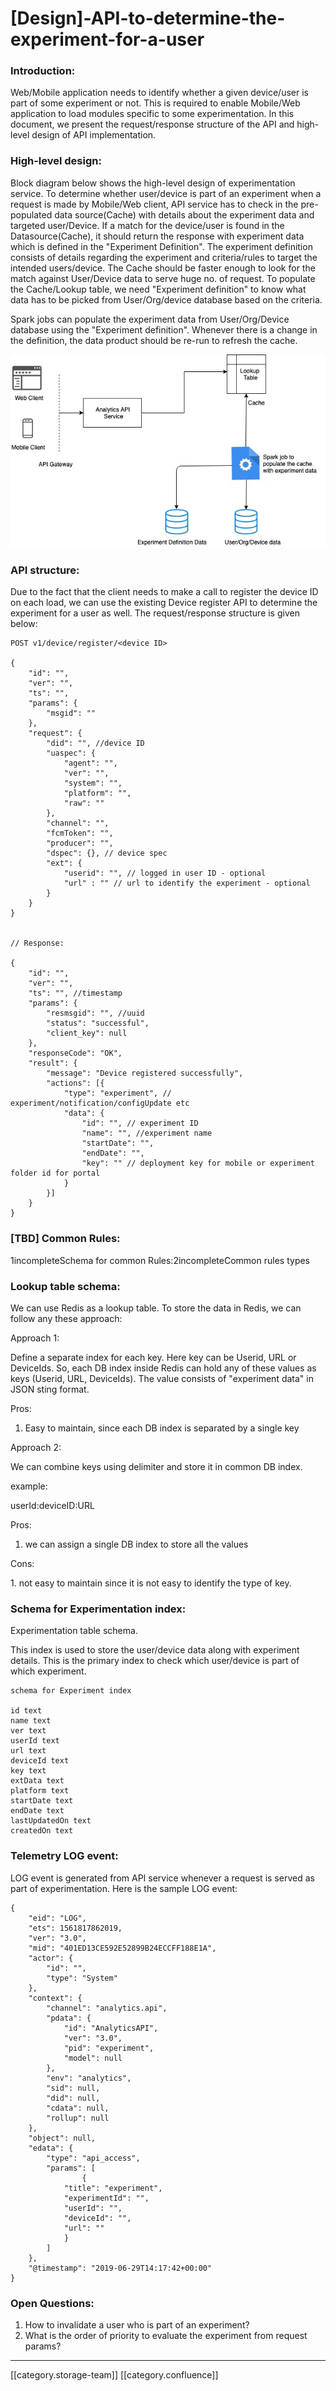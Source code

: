 # \[Design]-API-to-determine-the-experiment-for-a-user

### Introduction:

Web/Mobile application needs to identify whether a given device/user is part of some experiment or not. This is required to enable Mobile/Web application to load modules specific to some experimentation. In this document, we present the request/response structure of the API and high-level design of API implementation.

### High-level design:&#x20;

Block diagram below shows the high-level design of experimentation service. To determine whether user/device is part of an experiment when a request is made by Mobile/Web client, API service has to check in the pre-populated data source(Cache) with details about the experiment data and targeted user/Device. If a match for the device/user is found in the Datasource(Cache), it should return the response with experiment data which is defined in the "Experiment Definition". The experiment definition consists of details regarding the experiment and criteria/rules to target the intended users/device.  The Cache should be faster enough to look for the match against User/Device data to serve huge no. of request. To populate the Cache/Lookup table, we need "Experiment definition" to know what data has to be picked from User/Org/device database based on the criteria.&#x20;

Spark jobs can populate the experiment data from User/Org/Device database using the "Experiment definition". Whenever there is a change in the definition, the data product should be re-run to refresh the cache.

![](<../../../../PRD/prd-ed-td-req-9du/images/storage/Untitled Diagram.jpg>)

### API structure:

Due to the fact that the client needs to make a call to register the device ID on each load, we can use the existing Device register API to determine the experiment for a user as well. The request/response structure is given below:

```
POST v1/device/register/<device ID>

{
	"id": "",
    "ver": "",
    "ts": "",
    "params": {
        "msgid": ""
    },
    "request": {
        "did": "", //device ID
        "uaspec": {
            "agent": "",
            "ver": "",
            "system": "",
            "platform": "",
            "raw": ""
        },
        "channel": "",
        "fcmToken": "",
        "producer": "",
        "dspec": {}, // device spec
		"ext": { 
			"userid": "", // logged in user ID - optional
			"url" : "" // url to identify the experiment - optional
		}
    }
}


// Response:

{
    "id": "",
    "ver": "",
    "ts": "", //timestamp
    "params": {
        "resmsgid": "", //uuid
        "status": "successful",
        "client_key": null
    },
    "responseCode": "OK",
    "result": {
		"message": "Device registered successfully",
		"actions": [{
			"type": "experiment", // experiment/notification/configUpdate etc 
			"data": {
				"id": "", // experiment ID
				"name": "", //experiment name
				"startDate": "",
				"endDate": "",
				"key": "" // deployment key for mobile or experiment folder id for portal
			}
		}]  
    }
}
```

### \[TBD] Common Rules:

1incompleteSchema for common Rules:2incompleteCommon rules types

### Lookup table schema:

We can use Redis as a lookup table. To store the data in Redis, we can follow any these approach:

Approach 1:

Define a separate index for each key. Here key can be Userid, URL or DeviceIds.  So, each DB index inside Redis can hold any of these values as keys (Userid, URL, DeviceIds).  The value consists of "experiment data" in JSON sting format.

Pros:

1. Easy to maintain, since each DB index is separated by a single key

Approach 2:

We can combine keys using delimiter and store it in common DB index.

example:

userId:deviceID:URL

Pros:

1. we can assign a single DB index to store all the values

Cons:

&#x20;     1\. not easy to maintain since it is not easy to identify the type of key.

### Schema for Experimentation index:

Experimentation table schema.&#x20;

This index is used to store the user/device data along with experiment details. This is the primary index to check which user/device is part of which experiment.

```
schema for Experiment index

id text
name text
ver text
userId text
url text
deviceId text
key text
extData text 
platform text
startDate text
endDate text
lastUpdatedOn text
createdOn text
```

### Telemetry LOG event:

LOG event is generated from API service whenever a request is served as part of experimentation. Here is the sample LOG event:

```
{
	"eid": "LOG",
	"ets": 1561817862019,
	"ver": "3.0",
	"mid": "401ED13CE592E52899B24ECCFF188E1A",
	"actor": {
		"id": "",
		"type": "System"
	},
	"context": {
		"channel": "analytics.api",
		"pdata": {
			"id": "AnalyticsAPI",
			"ver": "3.0",
			"pid": "experiment",
			"model": null
		},
		"env": "analytics",
		"sid": null,
		"did": null,
		"cdata": null,
		"rollup": null
	},
	"object": null,
	"edata": {
		"type": "api_access",
		"params": [
				{
			"title": "experiment",
			"experimentId": "",
			"userId": "",
			"deviceId": "",
			"url": ""
			}
		]
	},
	"@timestamp": "2019-06-29T14:17:42+00:00"
}

```

### Open Questions:

1. How to invalidate a user who is part of an experiment?
2. What is the order of priority to evaluate the experiment from request params?

***

\[\[category.storage-team]] \[\[category.confluence]]

